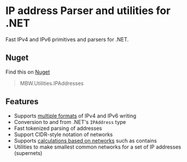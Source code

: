 # IP address Parser and utilities for .NET

Fast IPv4 and IPv6 primitives and parsers for .NET.

## Nuget

Find this on [Nuget](https://www.nuget.org/packages/MBW.Utilities.IPAddresses)

> MBW.Utilities.IPAddresses

## Features

* Supports [multiple formats](src/MBW.Utilities.IPAddresses.Tests/FormatTests.cs) of IPv4 and IPv6 writing
* Conversion to and from .NET's `IPAddress` type
* Fast tokenized parsing of addresses
* Support CIDR-style notation of networks
* Supports [calculations based on networks](src/MBW.Utilities.IPAddresses.Tests/UtilityTests.cs) such as contains
* Utilities to make smallest common networks for a set of IP addresses (supernets)

